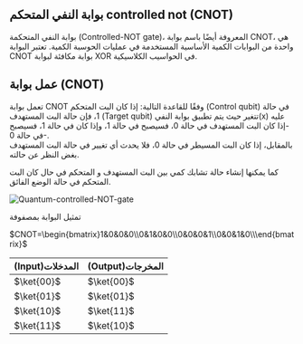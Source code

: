 ## بوابة النفي المتحكم controlled not (CNOT)



بوابة النفي المتحكمة (Controlled-NOT gate)، المعروفة أيضًا باسم بوابة CNOT، هي واحدة من البوابات الكمية الأساسية المستخدمة في عمليات الحوسبة الكمية. تعتبر البوابة CNOT بوابة مكافئة لبوابة XOR في الحواسيب الكلاسيكية.
## عمل بوابة (CNOT)

تعمل بوابة CNOT  وفقًا للقاعدة التالية: إذا كان البت المتحكم (Control qubit) في حالة 1، فإن حالة البت المستهدف (Target qubit) تتغير حيث يتم تطبيق بوابة النفي(x) عليه  -إذا كان البت المستهدف في حالة 0، فسيصبح في حالة 1، وإذا كان في حالة 1، فسيصبح في حالة 0-.                                       
بالمقابل، إذا كان البت المسيطر في حالة 0، فلا يحدث أي تغيير في حالة البت المستهدف بغض النظر عن حالته.

كما يمكنها إنشاء حالة تشابك كمي بين البت المستهدف و المتحكم في حال كان البت المتحكم في حالة الوضع الفائق.

 ![Quantum-controlled-NOT-gate](~/images/Quantum-controlled-NOT-gate.png)



تمثيل البوابة بمصفوفة 

$CNOT=\begin{bmatrix}1&0&0&0\\0&1&0&0\\0&0&0&1\\0&0&1&0\\\end{bmatrix}$



|  (Input)المدخلات|(Output)المخرجات|
| ----------- | ----------- |
| $\ket{00}$  | $\ket{00}$  |
| $\ket{01}$  | $\ket{01}$  |
| $\ket{10}$  | $\ket{11}$  |
| $\ket{11}$  | $\ket{10}$  |


<!-- المصادر  -->
<!-- https://www.researchgate.net/figure/Quantum-two-qubit-gates-the-controlled-NOT-CNOT-gate-and-the-controlled-phase-CPHASE_fig4_343833536 -->

